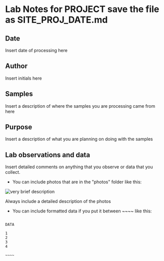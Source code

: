 # Lab Notes for PROJECT save the file as SITE_PROJ_DATE.md

## Date

Insert date of processing here

## Author

Insert initials here

## Samples

Insert a description of where the samples you are processing came from here

## Purpose

Insert a description of what you are planning on doing with the samples

## Lab observations and data

Insert detailed comments on anything that you observe or data that you collect.  

 * You can include photos that are in the "photos" folder like this:

![very brief description](../photos/FILE_NAME.jpg)

Always include a detailed description of the photos

* You can include formatted data if you put it between ~~~~ like this:

~~~~~

DATA 

1
2
3
4

~~~~


